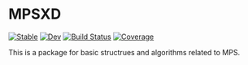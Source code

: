 # MPSXD

[![Stable](https://img.shields.io/badge/docs-stable-blue.svg)](https://PhysicsCodesLab.github.io/MPSLabXD.jl/stable)
[![Dev](https://img.shields.io/badge/docs-dev-blue.svg)](https://physicscodeslab.github.io/MPSLabXD.jl/dev/)
[![Build Status](https://github.com/PhysicsCodesLab/MPSLabXD.jl/workflows/CI/badge.svg)](https://github.com/PhysicsCodesLab/MPSLabXD.jl/actions)
[![Coverage](https://codecov.io/gh/PhysicsCodesLab/MPSLabXD.jl/branch/master/graph/badge.svg)](https://codecov.io/gh/PhysicsCodesLab/MPSLabXD.jl)

This is a package for basic structrues and algorithms related to MPS.
